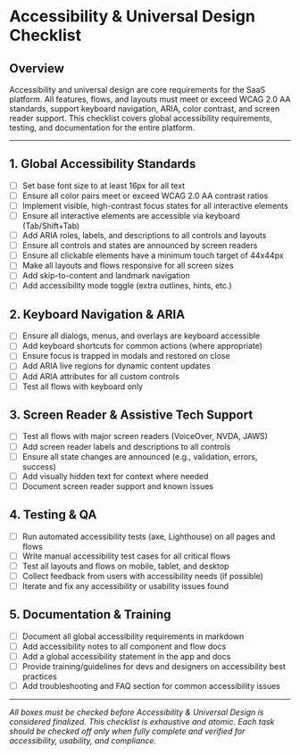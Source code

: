 # Accessibility & Universal Design Checklist

## Overview

Accessibility and universal design are core requirements for the SaaS platform. All features, flows, and layouts must meet or exceed WCAG 2.0 AA standards, support keyboard navigation, ARIA, color contrast, and screen reader support. This checklist covers global accessibility requirements, testing, and documentation for the entire platform.

---

## 1. Global Accessibility Standards
- [ ] Set base font size to at least 16px for all text
- [ ] Ensure all color pairs meet or exceed WCAG 2.0 AA contrast ratios
- [ ] Implement visible, high-contrast focus states for all interactive elements
- [ ] Ensure all interactive elements are accessible via keyboard (Tab/Shift+Tab)
- [ ] Add ARIA roles, labels, and descriptions to all controls and layouts
- [ ] Ensure all controls and states are announced by screen readers
- [ ] Ensure all clickable elements have a minimum touch target of 44x44px
- [ ] Make all layouts and flows responsive for all screen sizes
- [ ] Add skip-to-content and landmark navigation
- [ ] Add accessibility mode toggle (extra outlines, hints, etc.)

## 2. Keyboard Navigation & ARIA
- [ ] Ensure all dialogs, menus, and overlays are keyboard accessible
- [ ] Add keyboard shortcuts for common actions (where appropriate)
- [ ] Ensure focus is trapped in modals and restored on close
- [ ] Add ARIA live regions for dynamic content updates
- [ ] Add ARIA attributes for all custom controls
- [ ] Test all flows with keyboard only

## 3. Screen Reader & Assistive Tech Support
- [ ] Test all flows with major screen readers (VoiceOver, NVDA, JAWS)
- [ ] Add screen reader labels and descriptions to all controls
- [ ] Ensure all state changes are announced (e.g., validation, errors, success)
- [ ] Add visually hidden text for context where needed
- [ ] Document screen reader support and known issues

## 4. Testing & QA
- [ ] Run automated accessibility tests (axe, Lighthouse) on all pages and flows
- [ ] Write manual accessibility test cases for all critical flows
- [ ] Test all layouts and flows on mobile, tablet, and desktop
- [ ] Collect feedback from users with accessibility needs (if possible)
- [ ] Iterate and fix any accessibility or usability issues found

## 5. Documentation & Training
- [ ] Document all global accessibility requirements in markdown
- [ ] Add accessibility notes to all component and flow docs
- [ ] Add a global accessibility statement in the app and docs
- [ ] Provide training/guidelines for devs and designers on accessibility best practices
- [ ] Add troubleshooting and FAQ section for common accessibility issues

---

*All boxes must be checked before Accessibility & Universal Design is considered finalized. This checklist is exhaustive and atomic. Each task should be checked off only when fully complete and verified for accessibility, usability, and compliance.* 